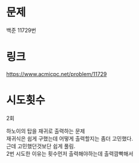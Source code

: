 # 문제
백준 11729번

# 링크
https://www.acmicpc.net/problem/11729

# 시도횟수
2회

하노이의 탑을 재귀로 출력하는 문제  
재귀식은 쉽게 구했는데 어떻게 출력할지는 좀더 고민했다.  
근데 고민했던것보단 쉽게 풀림.  
2번 시도한 이유는 횟수먼저 출력해야하는데 출력깜빡해서
